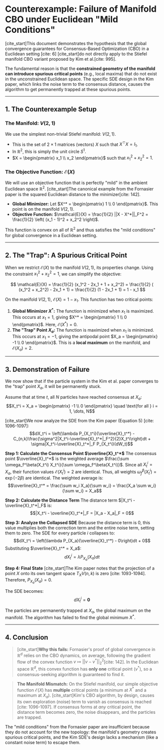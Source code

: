 # Counterexample: Failure of Manifold CBO under Euclidean "Mild Conditions"

[cite_start]This document demonstrates the hypothesis that the global convergence guarantees for Consensus-Based Optimization (CBO) in a Euclidean setting [cite: 6] [cite_start]do not directly apply to the Stiefel manifold CBO variant proposed by Kim et al.[cite: 995].

The fundamental reason is that the **constrained geometry of the manifold can introduce spurious critical points** (e.g., local maxima) that do not exist in the unconstrained Euclidean space. The specific SDE design in the Kim paper, which links the noise term to the consensus distance, causes the algorithm to get permanently trapped at these spurious points.

---

## 1. The Counterexample Setup

### The Manifold: $V(2, 1)$

We use the simplest non-trivial Stiefel manifold: $V(2, 1)$.
* This is the set of $2 \times 1$ matrices (vectors) $X$ such that $X^\top X = I_1$.
* In $\mathbb{R}^2$, this is simply the unit circle $S^1$.
* $X = \begin{pmatrix} x_1 \\ x_2 \end{pmatrix}$ such that $x_1^2 + x_2^2 = 1$.

### The Objective Function: $\mathcal{E}(X)$

We will use an objective function that is perfectly "mild" in the ambient Euclidean space $\mathbb{R}^2$. [cite_start]The canonical example from the Fornasier paper is the squared Euclidean distance to the minimizer[cite: 142].

* **Global Minimizer:** Let $X^* = \begin{pmatrix} 1 \\ 0 \end{pmatrix}$. This point is on the manifold $V(2, 1)$.
* **Objective Function:** $\mathcal{E}(X) = \frac{1}{2} ||X - X^*||_F^2 = \frac{1}{2} \left( (x_1 - 1)^2 + x_2^2 \right)$.

This function is convex on all of $\mathbb{R}^2$ and thus satisfies the "mild conditions" for global convergence in a Euclidean setting.

---

## 2. The "Trap": A Spurious Critical Point

When we restrict $\mathcal{E}(X)$ to the manifold $V(2, 1)$, its properties change. Using the constraint $x_1^2 + x_2^2 = 1$, we can simplify the objective:

$$
\mathcal{E}(X) = \frac{1}{2} (x_1^2 - 2x_1 + 1 + x_2^2) = \frac{1}{2} ( (x_1^2 + x_2^2) - 2x_1 + 1) = \frac{1}{2} (1 - 2x_1 + 1) = 1 - x_1
$$

On the manifold $V(2, 1)$, $\mathcal{E}(X) = 1 - x_1$. This function has two critical points:

1.  **Global Minimizer $X^*$:** The function is minimized when $x_1$ is maximized. This occurs at $x_1 = 1$, giving $X^* = \begin{pmatrix} 1 \\ 0 \end{pmatrix}$. Here, $\mathcal{E}(X^*) = 0$.
2.  **The "Trap" Point $X_a$:** The function is maximized when $x_1$ is minimized. This occurs at $x_1 = -1$, giving the antipodal point $X_a = \begin{pmatrix} -1 \\ 0 \end{pmatrix}$. This is a **local maximum** on the manifold, and $\mathcal{E}(X_a) = 2$.

---

## 3. Demonstration of Failure

We now show that if the particle system in the Kim et al. paper converges to the "trap" point $X_a$, it will be permanently stuck.

Assume that at time $t$, all $N$ particles have reached consensus at $X_a$:
$$X_t^i = X_a = \begin{pmatrix} -1 \\ 0 \end{pmatrix} \quad \text{for all } i = 1, \dots, N$$

[cite_start]We now analyze the SDE from the Kim paper (Equation 5) [cite: 1096-1097]:
$$dX_t^i = \left(\lambda P_{X_t^i}(\overline{X}_t^*) - C_{n,k}\frac{\sigma^2|X_t^i-\overline{X}_t^*|_F^2}{2}X_t^i\right)dt + \sigma|X_t^i-\overline{X}_t^*|_F P_{X_t^i}(dW_t)$$

**Step 1: Calculate the Consensus Point $\overline{X}_t^*$**
The consensus point $\overline{X}_t^*$ is the weighted average $\frac{\sum \omega_f^\beta(X_t^i) X_t^i}{\sum \omega_f^\beta(X_t^i)}$.
Since all $X_t^i = X_a$, their function values $\mathcal{E}(X_t^i) = 2$ are identical. Thus, all weights $\omega_f^\beta(X_t^i) = \exp(-2\beta)$ are identical.
The weighted average is:
$$\overline{X}_t^* = \frac{\sum w_i X_a}{\sum w_i} = \frac{X_a \sum w_i}{\sum w_i} = X_a$$

**Step 2: Calculate the Distance Term**
The distance term $|X_t^i - \overline{X}_t^*|_F$ is:
$$|X_t^i - \overline{X}_t^*|_F = |X_a - X_a|_F = 0$$

**Step 3: Analyze the Collapsed SDE**
Because the distance term is 0, this value multiplies both the correction term and the entire noise term, setting them to zero. The SDE for every particle $i$ collapses to:
$$dX_t^i = \left(\lambda P_{X_a}(\overline{X}_t^*) - 0\right)dt + 0$$
Substituting $\overline{X}_t^* = X_a$:
$$dX_t^i = \lambda P_{X_a}(X_a) dt$$

**Step 4: Final State**
[cite_start]The Kim paper notes that the projection of a point $X$ onto its own tangent space $T_X V(n,k)$ is zero [cite: 1093-1094].
Therefore, $P_{X_a}(X_a) = 0$.

The SDE becomes:
$$dX_t^i = \mathbf{0}$$

The particles are permanently trapped at $X_a$, the global maximum on the manifold. The algorithm has failed to find the global minimum $X^*$.

---

## 4. Conclusion

> [cite_start]**Why this fails:** Fornasier's proof of global convergence in $\mathbb{R}^d$ relies on the CBO dynamics, on average, following the gradient flow of the convex function $v \mapsto ||v - v^*||_2^2$[cite: 142]. In the Euclidean space $\mathbb{R}^d$, this convex function has **only one** critical point ($v^*$), so a consensus-seeking algorithm is guaranteed to find it.

> **The Manifold Mismatch:** On the Stiefel manifold, our simple objective function $\mathcal{E}(X)$ has **multiple** critical points (a minimum at $X^*$ and a maximum at $X_a$). [cite_start]Kim's CBO algorithm, by design, causes its own exploration (noise) term to vanish as consensus is reached [cite: 1096-1097]. If consensus forms at *any* critical point, the distance term becomes zero, the noise disappears, and the particles are trapped.

The "mild conditions" from the Fornasier paper are insufficient because they do not account for the new topology: the manifold's geometry creates spurious critical points, and the Kim SDE's design lacks a mechanism (like a constant noise term) to escape them.